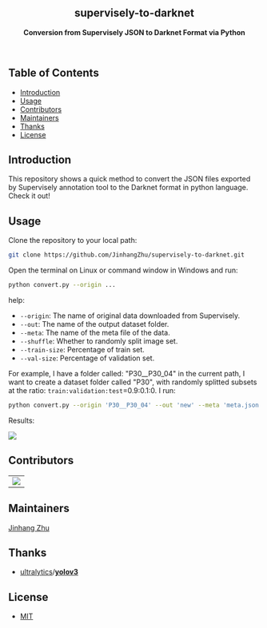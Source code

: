 <h2 align="center">supervisely-to-darknet</h2>
<p align="center"><b>Conversion from Supervisely JSON to Darknet Format via Python</b></p>

<br>

<h2>Table of Contents</h2>

<!-- TOC -->

- [Introduction](#introduction)
- [Usage](#usage)
- [Contributors](#contributors)
- [Maintainers](#maintainers)
- [Thanks](#thanks)
- [License](#license)

<!-- /TOC -->


## Introduction

This repository shows a quick method to convert the JSON files exported by Supervisely annotation tool to the Darknet format in python language. Check it out!

## Usage

Clone the repository to your local path:

```bash
git clone https://github.com/JinhangZhu/supervisely-to-darknet.git
```

Open the terminal on Linux or command window in Windows and run:

```bash
python convert.py --origin ...
```

help:

- `--origin`: The name of original data downloaded from Supervisely.
- `--out`: The name of the output dataset folder.
- `--meta`: The name of the meta file of the data.
- `--shuffle`: Whether to randomly split image set.
- `--train-size`: Percentage of train set.
- `--val-size`: Percentage of validation set.

For example, I have a folder called: "P30__P30_04" in the current path, I want to create a dataset folder called "P30", with randomly splitted subsets at the ratio: `train:validation:test`=0.9:0.1:0. I run:

```bash
python convert.py --origin 'P30__P30_04' --out 'new' --meta 'meta.json' --shuffle True --train-size 0.9 --val-size 0.1
```

Results:

![](https://i.loli.net/2020/05/03/DRSMpJBNyv73o9C.png)

## Contributors

<table>
    <tbody>
        <tr>
            <td>
                <a href="https://github.com/jinhangzhu/supervisely-to-darknet/graphs/contributors">
  <img src="https://contributors-img.web.app/image?repo=jinhangzhu/supervisely-to-darknet" />
</a>
        </tr>
    </tbody>
</table>

## Maintainers

[Jinhang Zhu](https://github.com/JinhangZhu)

## Thanks

- [ultralytics](https://github.com/ultralytics)/**[yolov3](https://github.com/ultralytics/yolov3)**

## License

- [MIT](https://opensource.org/licenses/MIT)

